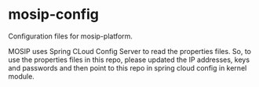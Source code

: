 # mosip-config

Configuration files for mosip-platform.

MOSIP uses Spring CLoud Config Server to read the properties files. So, to use the properties files in this repo, please updated the IP addresses, keys and passwords and then point to this repo in spring cloud config in kernel module.

